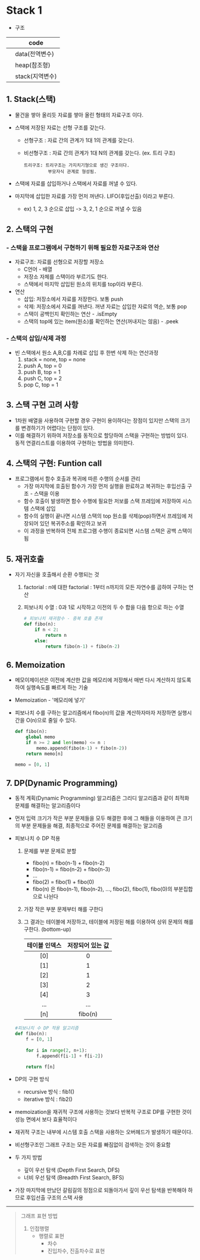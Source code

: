 # Stack 1

* 구조

|      | code            |
| ---- | --------------- |
|      | data(전역변수)  |
|      | heap(참조형)    |
|      | stack(지역변수) |



## 1. Stack(스택)

* 물건을 쌓아 올리듯 자료를 쌓아 올린 형태의 자료구조 이다.

* 스택에 저장된 자료는 선형 구조를 갖는다.

  * 선형구조 : 자료 간의 관계가 1대 1의 관계를 갖는다.

  * 비선형구조 : 자료 간의 관계가 1대 N의 관계를 갖는다. (ex. 트리 구조)

    ```
    트리구조: 트리구조는 가지치기형으로 생긴 구조이다.
    		 부모자식 관계로 형성됨.
    ```

* 스택에 자료를 삽입하거나 스택에서 자료를 꺼낼 수 있다.

* 마지막에 삽입한 자료를 가장 먼저 꺼낸다. LIFO(후입선출) 이라고 부른다.

  * ex) 1, 2, 3 순으로 삽입 -> 3, 2, 1 순으로 꺼낼 수 있음



## 2. 스택의 구현

### - 스택을 프로그램에서 구현하기 위해 필요한 자료구조와 연산

* 자료구조: 자료를 선형으로 저장할 저장소
  * C언어 - 배열
  * 저장소 자체를 스택이라 부르기도 한다.
  * 스택에서 마지막 삽입된 원소의 위치를 top이라 부른다.
* 연산
  * 삽입: 저장소에서 자료를 저장한다. 보통 push
  * 삭제: 저장소에서 자료를 꺼낸다. 꺼낸 자료는 삽입한 자료의 역순, 보통 pop
  * 스택이 공백인지 확인하는 연산 - .isEmpty 
  * 스택의 top에 있는 item(원소)를 확인하는 연산(꺼내지는 않음) - .peek



### - 스택의 삽입/삭제 과정

* 빈 스택에서 원소 A,B,C를 차례로 삽입 후 한번 삭제 하는 연산과정
  1. stack = none, top = none
  2. push A, top = 0
  3. push B, top = 1
  4. push C, top = 2
  5. pop C, top = 1





## 3. 스택 구현 고려 사항

* 1차원 배열을 사용하여 구현할 경우 구현이 용이하다는 장점이 있지만 스택의 크기를 변경하기가 어렵다는 단점이 있다.
* 이를 해결하기 위하여 저장소를 동적으로 할당하여 스택을 구현하는 방법이 있다. 동적 연결리스트를 이용하여 구현하는 방법을 의미한다.





## 4. 스택의 구현: Funtion call

* 프로그램에서 함수 호출과 복귀에 따른 수행의 순서를 관리
  * 가장 마지막에 호출된 함수가 가장 먼저 실행을 완료하고 복귀하는 후입선출 구조 - 스택을 이용
  * 함수 호출이 발생하면 함수 수행에 필요한 저보를 스택 프레임에 저장하여 시스템 스택에 삽입
  * 함수의 실행이 끝나면 시스템 스택의 top 원소를 삭제(pop)하면서 프레임에 저장되어 있던 복귀주소를 확인하고 보귀
  * 이 과정을 반복하여 전체 프로그램 수행이 종료되면 시스템 스택은 공백 스택이 됨





## 5. 재귀호출

* 자기 자신을 호출해서 순환 수행되는 것

  1. factorial : n에 대한 factorial : 1부터 n까지의 모든 자연수를 곱하여 구하는 연산

  2. 피보나치 수열 : 0과 1로 시작하고 이전의 두 수 합을 다음 항으로 하는 수열

     ```python
     # 피보나치 재귀함수 - 중복 호출 존재
     def fibo(n):
         if n < 2:
             return n
         else:
             return fibo(n-1) + fibo(n-2)
     ```





## 6. Memoization

* 메모이제이션은 이전에 계산한 값을 메모리에 저장해서 매번 다시 계산하지 않도록 하여 실행속도를 빠르게 하는 기술

* Memoization - '메모리에 넣기'

* 피보나치 수를 구하는 알고리즘에서 fibo(n)의 값을 계산하자마자 저장하면 실행시간을 O(n)으로 줄일 수 있다.

  ```python
  def fibo(n):
      global memo
      if n >= 2 and len(memo) <= n :
          memo.append(fibo(n-1) + fibo(n-2))
      return memo[n]
  
  memo = [0, 1]
  ```


## 7. DP(Dynamic Programming)

* 동적 계획(Dynamic Programming) 알고리즘은 그리디 알고리즘과 같이 최적화 문제를 해결하는 알고리즘이다
* 먼저 입력 크기가 작은 부분 문제들을 모두 해결한 후에 그 해들을 이용하여 큰 크기의 부분 문제들을 해결, 최종적으로 주어진 문제를 해결하는 알고리즘

* 피보나치 수 DP 적용

  1. 문제를 부분 문제로 분할

     * fibo(n) = fibo(n-1) + fibo(n-2)
     * fibo(n-1) = fibo(n-2) + fibo(n-3)
     * ...
     * fibo(2) = fibo(1) + fibo(0)
     * fibo(n) 은 fibo(n-1), fibo(n-2), ..., fibo(2), fibo(1), fibo(0)의 부분집합으로 나뉜다

  2. 가장 작은 부분 문제부터 해를 구한다

  3. 그 결과는 테이블에 저장하고, 테이블에 저장된 해를 이용하여 상위 문제의 해를 구한다. (bottom-up)

     | 테이블 인덱스 | 저장되어 있는 값 |
     | :-----------: | :--------------: |
     |      [0]      |        0         |
     |      [1]      |        1         |
     |      [2]      |        1         |
     |      [3]      |        2         |
     |      [4]      |        3         |
     |      ...      |       ...        |
     |      [n]      |     fibo(n)      |

  ```python
  #피보나치 수 DP 적용 알고리즘
  def fibo(n):
      f = [0, 1]
      
      for i in range(2, n+1):
          f.append(f[i-1] + f[i-2])
          
      return f[n]
  ```


* DP의 구현 방식
  * recursive 방식 : fib1()
  * iterative 방식 : fib2()
* memoization을 재귀적 구조에 사용하는 것보다 반복적 구조로 DP를 구현한 것이 성능 면에서 보다 효율적이다
* 재귀적 구조는 내부에 시스템 호출 스택을 사용하는 오버헤드가 발생하기 때문이다.
* 비선형구조인 그래프 구조는 모든 자료를 빠짐없이 검색하는 것이 중요함
* 두 가지 방법
  * 깊이 우선 탐색 (Depth First Search, DFS)
  * 너비 우선 탐색 (Breadth First Search, BFS)
* 가장 마지막에 만났던 갈림길의 정점으로 되돌아가서 깊이 우선 탐색을 반복해야 하므로 후입선출 구조의 스택 사용

------------------------------------

> 그래프 표현  방법
>
> 1. 인접행렬
>    * 행렬로 표현
>      * 차수
>      * 진입차수, 진출차수로 표현